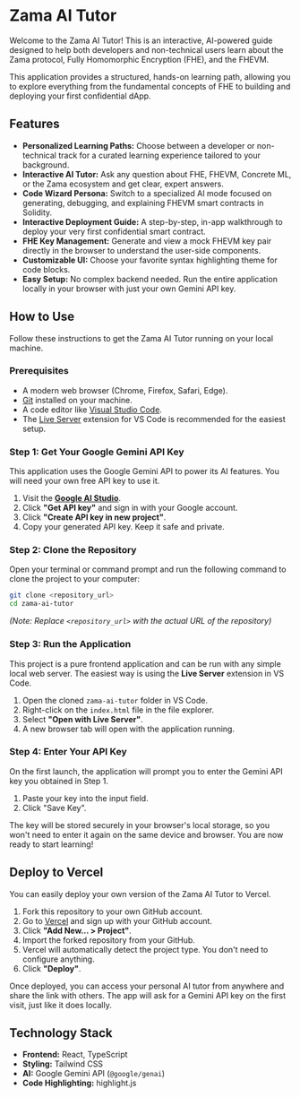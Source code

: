 # Zama AI Tutor

Welcome to the Zama AI Tutor! This is an interactive, AI-powered guide designed to help both developers and non-technical users learn about the Zama protocol, Fully Homomorphic Encryption (FHE), and the FHEVM.

This application provides a structured, hands-on learning path, allowing you to explore everything from the fundamental concepts of FHE to building and deploying your first confidential dApp.

## Features

*   **Personalized Learning Paths:** Choose between a developer or non-technical track for a curated learning experience tailored to your background.
*   **Interactive AI Tutor:** Ask any question about FHE, FHEVM, Concrete ML, or the Zama ecosystem and get clear, expert answers.
*   **Code Wizard Persona:** Switch to a specialized AI mode focused on generating, debugging, and explaining FHEVM smart contracts in Solidity.
*   **Interactive Deployment Guide:** A step-by-step, in-app walkthrough to deploy your very first confidential smart contract.
*   **FHE Key Management:** Generate and view a mock FHEVM key pair directly in the browser to understand the user-side components.
*   **Customizable UI:** Choose your favorite syntax highlighting theme for code blocks.
*   **Easy Setup:** No complex backend needed. Run the entire application locally in your browser with just your own Gemini API key.

## How to Use

Follow these instructions to get the Zama AI Tutor running on your local machine.

### Prerequisites

*   A modern web browser (Chrome, Firefox, Safari, Edge).
*   [Git](https://git-scm.com/) installed on your machine.
*   A code editor like [Visual Studio Code](https://code.visualstudio.com/).
*   The [Live Server](https://marketplace.visualstudio.com/items?itemName=ritwickdey.LiveServer) extension for VS Code is recommended for the easiest setup.

### Step 1: Get Your Google Gemini API Key

This application uses the Google Gemini API to power its AI features. You will need your own free API key to use it.

1.  Visit the **[Google AI Studio](https://aistudio.google.com/app/apikey)**.
2.  Click **"Get API key"** and sign in with your Google account.
3.  Click **"Create API key in new project"**.
4.  Copy your generated API key. Keep it safe and private.

### Step 2: Clone the Repository

Open your terminal or command prompt and run the following command to clone the project to your computer:

```bash
git clone <repository_url>
cd zama-ai-tutor
```
*(Note: Replace `<repository_url>` with the actual URL of the repository)*

### Step 3: Run the Application

This project is a pure frontend application and can be run with any simple local web server. The easiest way is using the **Live Server** extension in VS Code.

1.  Open the cloned `zama-ai-tutor` folder in VS Code.
2.  Right-click on the `index.html` file in the file explorer.
3.  Select **"Open with Live Server"**.
4.  A new browser tab will open with the application running.

### Step 4: Enter Your API Key

On the first launch, the application will prompt you to enter the Gemini API key you obtained in Step 1.

1.  Paste your key into the input field.
2.  Click "Save Key".

The key will be stored securely in your browser's local storage, so you won't need to enter it again on the same device and browser. You are now ready to start learning!

## Deploy to Vercel

You can easily deploy your own version of the Zama AI Tutor to Vercel.

1.  Fork this repository to your own GitHub account.
2.  Go to [Vercel](https://vercel.com/new) and sign up with your GitHub account.
3.  Click **"Add New... > Project"**.
4.  Import the forked repository from your GitHub.
5.  Vercel will automatically detect the project type. You don't need to configure anything.
6.  Click **"Deploy"**.

Once deployed, you can access your personal AI tutor from anywhere and share the link with others. The app will ask for a Gemini API key on the first visit, just like it does locally.

## Technology Stack

*   **Frontend:** React, TypeScript
*   **Styling:** Tailwind CSS
*   **AI:** Google Gemini API (`@google/genai`)
*   **Code Highlighting:** highlight.js
